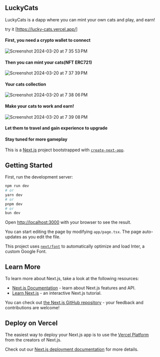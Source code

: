 ## LuckyCats

LuckyCats is a dapp where you can mint your own cats and play, and earn! 

try it [https://lucky-cats.vercel.app/]

#### First, you need a crypto wallet to connect

![Screenshot 2024-03-20 at 7 35 53 PM](https://github.com/WhosthatAoli/LuckyCats/assets/54309838/126b7fe0-c419-4bb3-a39a-2da5c8ef64c4)

#### Then you can mint your cats(NFT ERC721)

![Screenshot 2024-03-20 at 7 37 39 PM](https://github.com/WhosthatAoli/LuckyCats/assets/54309838/cefd3ecb-2840-49a9-9a1a-0c27d36deeb8)

#### Your cats collection

![Screenshot 2024-03-20 at 7 38 06 PM](https://github.com/WhosthatAoli/LuckyCats/assets/54309838/cc38a6a6-ac46-42c7-a855-d1b9947137a5)

#### Make your cats to work and earn!

![Screenshot 2024-03-20 at 7 39 08 PM](https://github.com/WhosthatAoli/LuckyCats/assets/54309838/54ec6692-5b55-4190-bfd7-3bd79ef06b2e)

#### Let them to travel and gain experience to upgrade

#### Stay tuned for more gameplay



This is a [Next.js](https://nextjs.org/) project bootstrapped with [`create-next-app`](https://github.com/vercel/next.js/tree/canary/packages/create-next-app).

## Getting Started

First, run the development server:

```bash
npm run dev
# or
yarn dev
# or
pnpm dev
# or
bun dev
```

Open [http://localhost:3000](http://localhost:3000) with your browser to see the result.

You can start editing the page by modifying `app/page.tsx`. The page auto-updates as you edit the file.

This project uses [`next/font`](https://nextjs.org/docs/basic-features/font-optimization) to automatically optimize and load Inter, a custom Google Font.

## Learn More

To learn more about Next.js, take a look at the following resources:

- [Next.js Documentation](https://nextjs.org/docs) - learn about Next.js features and API.
- [Learn Next.js](https://nextjs.org/learn) - an interactive Next.js tutorial.

You can check out [the Next.js GitHub repository](https://github.com/vercel/next.js/) - your feedback and contributions are welcome!

## Deploy on Vercel

The easiest way to deploy your Next.js app is to use the [Vercel Platform](https://vercel.com/new?utm_medium=default-template&filter=next.js&utm_source=create-next-app&utm_campaign=create-next-app-readme) from the creators of Next.js.

Check out our [Next.js deployment documentation](https://nextjs.org/docs/deployment) for more details.
